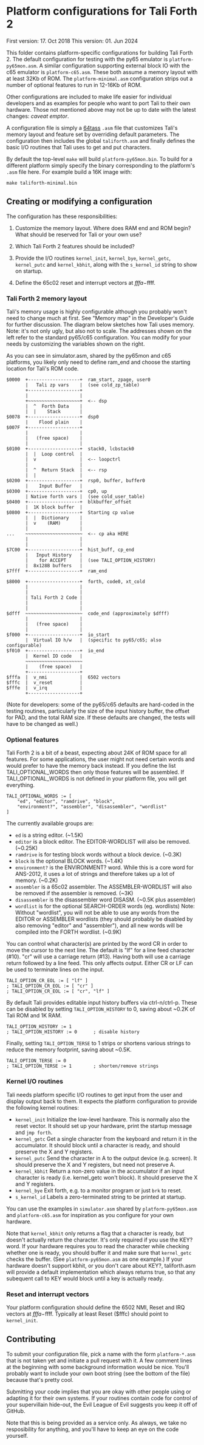 # Platform configurations for Tali Forth 2

First version: 17. Oct 2018
This version: 01. Jun 2024

This folder contains platform-specific configurations for building Tali Forth 2.
The default configuration for testing with the py65 emulator is
`platform-py65mon.asm`.   A similar configuration supporting external block
IO with the c65 emulator is `platform-c65.asm`.   These both assume a memory layout
with at least 32Kb of ROM.  The `platform-minimal.asm` configuration strips out
a number of optional features to run in 12-16Kb of ROM.

Other configurations are included to make life easier for individual developers
and as examples for people who want to port Tali to their own hardware.
Those not mentioned above may not be up to date with the latest changes: *caveat emptor*.

A configuration file is simply a [64tass](https://tass64.sourceforge.net/)
`.asm` file that customizes Tali's memory layout and feature set by
overriding default parameters.  The configuration then includes the global
`taliforth.asm` and finally defines the basic I/O routines that Tali uses
to get and put characters.

By default the top-level `make` will build `platform-py65mon.bin`.
To build for a different platform simply specify the binary corresponding
to the platform's `.asm` file here. For example build a 16K image with:

    make taliforth-minimal.bin

## Creating or modifying a configuration

The configuration has these responsibilities:

1. Customize the memory layout.  Where does RAM end and ROM begin?  What
   should be reserved for Tali or your own use?

2. Which Tali Forth 2 features should be included?

3. Provide the I/O routines `kernel_init`, `kernel_bye`, `kernel_getc`, `kernel_putc`
   and `kernel_kbhit`, along with the `s_kernel_id` string to show on startup.

4. Define the 65c02 reset and interrupt vectors at $fffa-$ffff.

### Tali Forth 2 memory layout

Tali's memory usage is highly configurable although you probably won't need to
change much at first.  See "Memory map" in the Developer's Guide for further discussion.
The diagram below sketches how Tali uses memory.
Note: it's not only ugly, but also not to scale.
The addresses shown on the left refer to the standard py65/c65 configuration.
You can modify for your needs by customizing the variables shown on the right.

As you can see in simulator.asm, shared by the py65mon and c65 platforms,
you likely only need to define ram_end and choose the starting location
for Tali's ROM code.

    $0000  +-------------------+  ram_start, zpage, user0
           |   Tali zp vars    |  (see cold_zp_table)
           +-------------------+
           |                   |
           +~~~~~~~~~~~~~~~~~~~+  <-- dsp
           |  ^  Forth Data    |
           |  |    Stack       |
    $0078  +-------------------+  dsp0
           |    Flood plain    |
    $007F  +-------------------+
           |                   |
           |   (free space)    |
           |                   |
    $0100  +-------------------+  stack0, lcbstack0
           |  |  Loop control  |
           |  v                |  <-- loopctrl
           |                   |
           |  ^  Return Stack  |  <-- rsp
           |  |                |
    $0200  +-------------------+  rsp0, buffer, buffer0
           |    Input Buffer   |
    $0300  +-------------------+  cp0, up
           | Native forth vars |  (see cold_user_table)
    $0400  +-------------------+  blkbuffer_offset
           |  1K block buffer  |
    $0800  +-------------------+  Starting cp value
           |  |  Dictionary    |
           |  v    (RAM)       |
           |                   |
    ...    ~~~~~~~~~~~~~~~~~~~~~  <-- cp aka HERE
           |                   |
           |                   |
    $7C00  +-------------------+  hist_buff, cp_end
           |   Input History   |
           |    for ACCEPT     |  (see TALI_OPTION_HISTORY)
           |  8x128B buffers   |
    $7fff  +-------------------+  ram_end

    $8000  +-------------------+  forth, code0, xt_cold
           |                   |
           |                   |
           | Tali Forth 2 Code |
           |                   |
           |                   |
    $dfff  ~~~~~~~~~~~~~~~~~~~~~  code_end (approximately $dfff)
           |                   |
           |   (free space)    |
           |                   |
    $f000  +-------------------+  io_start
           |  Virtual IO h/w   |  (specific to py65/c65; also configurable)
    $f010  +-------------------+  io_end
           |  Kernel IO code   |
           ~~~~~~~~~~~~~~~~~~~~~
           |    (free space)   |
           +-------------------+
    $fffa  |  v_nmi            |  6502 vectors
    $fffc  |  v_reset          |
    $fffe  |  v_irq            |
           +-------------------+

(Note for developers: some of the py65/c65 defaults are hard-coded in
the testing routines, particularly the size of the input history buffer, the
offset for PAD, and the total RAM size. If these defaults are changed, the tests will
have to be changed as well.)

### Optional features

Tali Forth 2 is a bit of a beast, expecting about 24K of ROM space for all features.
For some applications, the user might not need certain words and would
prefer to have the memory back instead.  If you define the list
TALI_OPTIONAL_WORDS then only those features will be
assembled.  If TALI_OPTIONAL_WORDS is not defined in your platform file,
you will get everything.
```
TALI_OPTIONAL_WORDS := [
    "ed", "editor", "ramdrive", "block",
    "environment?", "assembler", "disassembler", "wordlist"
]
```
The currently available groups are:

- `ed` is a string editor. (~1.5K)
- `editor` is a block editor. The EDITOR-WORDLIST will also be removed. (~0.25K)
- `ramdrive` is for testing block words without a block device. (~0.3K)
- `block` is the optional BLOCK words. (~1.4K)
- `environment?` is the ENVIRONMENT? word.  While this is a core word
   for ANS-2012, it uses a lot of strings and therefore takes up a lot of memory. (~0.2K)
- `assembler` is a 65c02 assembler.
   The ASSEMBLER-WORDLIST will also be removed if the assembler is removed. (~3K)
- `disassembler` is the disassembler word DISASM. (~0.5K plus assembler)
- `wordlist` is for the optional SEARCH-ORDER words (eg. wordlists)
   Note: Without "wordlist", you will not be able to use any words from
   the EDITOR or ASSEMBLER wordlists (they should probably be disabled
   by also removing "editor" and "assembler"), and all new words will
   be compiled into the FORTH wordlist. (~0.9K)

You can control what character(s) are printed by the word
CR in order to move the cursor to the next line.  The default is "lf"
for a line feed character (#10).  "cr" will use a carriage return (#13).
Having both will use a carriage return followed by a line feed.  This
only affects output.  Either CR or LF can be used to terminate lines
on the input.
```
TALI_OPTION_CR_EOL := [ "lf" ]
; TALI_OPTION_CR_EOL := [ "cr" ]
; TALI_OPTION_CR_EOL := [ "cr", "lf" ]
```
By default Tali provides editable input history buffers via ctrl-n/ctrl-p.
These can be disabled by setting `TALI_OPTION_HISTORY` to 0, saving about ~0.2K of Tali ROM and 1K RAM.
```
TALI_OPTION_HISTORY := 1
; TALI_OPTION_HISTORY := 0      ; disable history
```
Finally, setting `TALI_OPTION_TERSE` to 1 strips or shortens various strings to reduce the memory
footprint, saving about ~0.5K.
```
TALI_OPTION_TERSE := 0
; TALI_OPTION_TERSE := 1        ; shorten/remove strings
```

### Kernel I/O routines

Tali needs platform specific I/O routines to get input from the user
and display output back to them.  It expects the platform configuration
to provide the following kernel routines:

- `kernel_init` Initialize the low-level hardware.  This is normally also
  the reset vector.  It should set up your hardware, print the startup
  message and `jmp forth`.
- `kernel_getc` Get a single character from the keyboard and return
  it in the accumulator.  It should block until a character is ready,
  and should preserve the X and Y registers.
- `kernel_putc` Send the character in A to the output device (e.g. screen).
  It should preserve the X and Y registers, but need not preserve A.
- `kernel_kbhit` Return a non-zero value in the accumulator if an input character
  is ready (i.e. kernel_getc won't block).  It should preserve the X and Y registers.
- `kernel_bye` Exit forth, e.g. to a monitor program or just `brk` to reset.
- `s_kernel_id` Labels a zero-terminated string to be printed at startup.

You can use the examples in `simulator.asm` shared by `platform-py65mon.asm`
and `platform-c65.asm` for inspiration as you configure for your own hardware.

Note that `kernel_kbhit` only returns a flag that a character is ready,
but doesn't actually return the character.  It's only required if you use the KEY? word.
If your hardware requires you to read the character while checking whether one is
ready, you should buffer it and make sure that `kernel_getc` checks the buffer.
(See `platform-py65mon.asm` as one example.)
If your hardware doesn't support kbhit, or you don't care about KEY?,
taliforth.asm will provide a default implementation which always returns true,
so that any subequent call to KEY would block until a key is actually ready.

### Reset and interrupt vectors

Your platform configuration should define the 6502 NMI, Reset and IRQ vectors
at $fffa-$ffff.  Typically at least Reset ($fffc) should point to `kernel_init`.

## Contributing

To submit your configuration file, pick a name with the form `platform-*.asm`
that is not taken yet and initiate a pull request with it. A few comment lines
at the beginning with some background information would be nice. You'll probably
want to include your own boot string (see the bottom of the file) because that's
pretty cool.

Submitting your code implies that you are okay with other people using or
adapting it for their own systems. If your routines contain code for control of
your supervillain hide-out, the Evil League of Evil suggests you keep it off of
GitHub.

Note that this is being provided as a service only. As always, we take no
resposibility for anything, and you'll have to keep an eye on the code
yourself.
